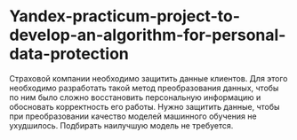 # Yandex-practicum-project-to-develop-an-algorithm-for-personal-data-protection
Страховой компании необходимо защитить данные клиентов. Для этого необходимо разработать такой метод преобразования данных, чтобы по ним было сложно восстановить персональную информацию и обосновать корректность его работы.
Нужно защитить данные, чтобы при преобразовании качество моделей машинного обучения не ухудшилось. Подбирать наилучшую модель не требуется.
